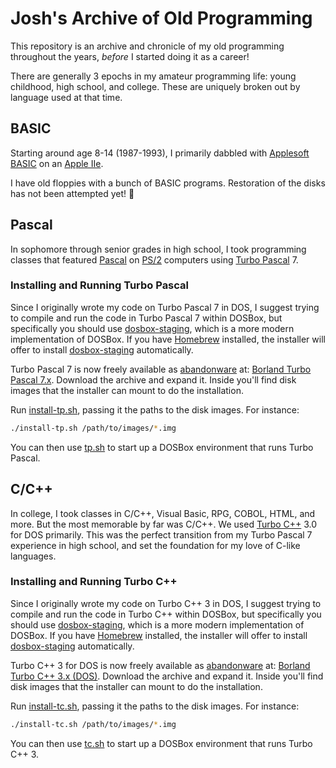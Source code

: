 # Josh's Archive of Old Programming

This repository is an archive and chronicle of my old programming throughout the years,
*before* I started doing it as a career!

There are generally 3 epochs in my amateur programming life: young childhood, high school,
and college.  These are uniquely broken out by language used at that time.

## BASIC

Starting around age 8-14 (1987-1993), I primarily dabbled with [Applesoft BASIC] on an
[Apple IIe].

I have old floppies with a bunch of BASIC programs. Restoration of the disks has not been
attempted yet! 😬

## Pascal

In sophomore through senior grades in high school, I took programming classes that
featured [Pascal] on [PS/2] computers using [Turbo Pascal] 7.

### Installing and Running Turbo Pascal

Since I originally wrote my code on Turbo Pascal 7 in DOS, I suggest trying to compile and
run the code in Turbo Pascal 7 within DOSBox, but specifically you should use
[dosbox-staging], which is a more modern implementation of DOSBox. If you have [Homebrew]
installed, the installer will offer to install [dosbox-staging] automatically.

Turbo Pascal 7 is now freely available as [abandonware] at:
[Borland Turbo Pascal 7.x](https://winworldpc.com/product/turbo-pascal/7x). Download the
archive and expand it. Inside you'll find disk images that the installer can mount to do
the installation.

Run [install-tp.sh](./install-tp.sh), passing it the paths to the disk images. For
instance:

```sh
./install-tp.sh /path/to/images/*.img
```

You can then use [tp.sh](./tp.sh) to start up a DOSBox environment that runs Turbo Pascal.

## C/C++

In college, I took classes in C/C++, Visual Basic, RPG, COBOL, HTML, and more. But the
most memorable by far was C/C++. We used [Turbo C++] 3.0 for DOS primarily. This was the
perfect transition from my Turbo Pascal 7 experience in high school, and set the foundation
for my love of C-like languages.

### Installing and Running Turbo C++

Since I originally wrote my code on Turbo C++ 3 in DOS, I suggest trying to compile and run
the code in Turbo C++ within DOSBox, but specifically you should use [dosbox-staging],
which is a more modern implementation of DOSBox. If you have [Homebrew] installed, the
installer will offer to install [dosbox-staging] automatically.

Turbo C++ 3 for DOS is now freely available as [abandonware] at:
[Borland Turbo C++ 3.x (DOS)](https://winworldpc.com/product/turbo-c/3x). Download the
archive and expand it. Inside you'll find disk images that the installer can mount to do
the installation.

Run [install-tc.sh](./install-tc.sh), passing it the paths to the disk images. For
instance:

```sh
./install-tc.sh /path/to/images/*.img
```

You can then use [tc.sh](./tc.sh) to start up a DOSBox environment that runs Turbo C++ 3.

[Abandonware]: https://en.wikipedia.org/wiki/Abandonware
[Apple IIe]: https://en.wikipedia.org/wiki/Apple_IIe
[Applesoft BASIC]: https://en.wikipedia.org/wiki/Applesoft_BASIC
[dosbox-staging]: https://www.dosbox-staging.org
[Homebrew]: https://brew.sh
[Pascal]: https://en.wikipedia.org/wiki/Pascal_(programming_language)
[PS/2]: https://en.wikipedia.org/wiki/IBM_Personal_System/2
[Turbo C++]: https://en.wikipedia.org/wiki/Turbo_C%2B%2B
[Turbo Pascal]: https://en.wikipedia.org/wiki/Turbo_Pascal
